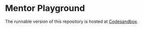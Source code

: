 # Mentor Playground

The runnable version of this repository is hosted at [Codesandbox](https://bit.ly/tscharke-workshop-playgrd).
